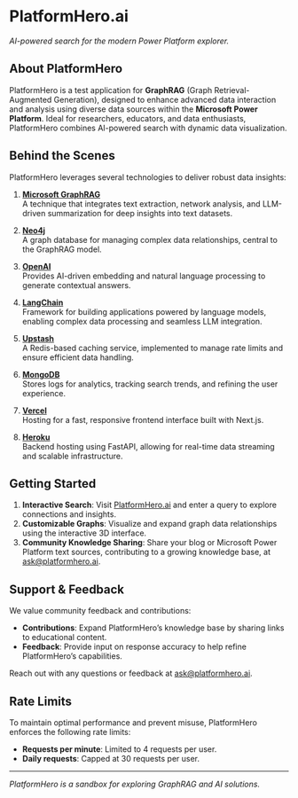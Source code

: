 # PlatformHero.ai
*AI-powered search for the modern Power Platform explorer.*

## About PlatformHero
PlatformHero is a test application for **GraphRAG** (Graph Retrieval-Augmented Generation), designed to enhance advanced data interaction and analysis using diverse data sources within the **Microsoft Power Platform**. Ideal for researchers, educators, and data enthusiasts, PlatformHero combines AI-powered search with dynamic data visualization.

## Behind the Scenes
PlatformHero leverages several technologies to deliver robust data insights:

1. **[Microsoft GraphRAG](https://microsoft.github.io/graphrag/)**  
   A technique that integrates text extraction, network analysis, and LLM-driven summarization for deep insights into text datasets.

2. **[Neo4j](https://neo4j.com/)**  
   A graph database for managing complex data relationships, central to the GraphRAG model.

3. **[OpenAI](https://openai.com/)**  
   Provides AI-driven embedding and natural language processing to generate contextual answers.

4. **[LangChain](https://www.langchain.com/)**  
   Framework for building applications powered by language models, enabling complex data processing and seamless LLM integration.

5. **[Upstash](https://upstash.com/)**  
   A Redis-based caching service, implemented to manage rate limits and ensure efficient data handling.

6. **[MongoDB](https://www.mongodb.com/)**  
   Stores logs for analytics, tracking search trends, and refining the user experience.

7. **[Vercel](https://vercel.com/)**  
   Hosting for a fast, responsive frontend interface built with Next.js.

8. **[Heroku](https://www.heroku.com/)**  
   Backend hosting using FastAPI, allowing for real-time data streaming and scalable infrastructure.

## Getting Started
1. **Interactive Search**: Visit [PlatformHero.ai](https://www.platformhero.ai) and enter a query to explore connections and insights.  
2. **Customizable Graphs**: Visualize and expand graph data relationships using the interactive 3D interface.  
3. **Community Knowledge Sharing**: Share your blog or Microsoft Power Platform text sources, contributing to a growing knowledge base, at [ask@platformhero.ai](mailto:ask@platformhero.ai).

## Support & Feedback
We value community feedback and contributions:

- **Contributions**: Expand PlatformHero’s knowledge base by sharing links to educational content.  
- **Feedback**: Provide input on response accuracy to help refine PlatformHero’s capabilities.

Reach out with any questions or feedback at [ask@platformhero.ai](mailto:ask@platformhero.ai).

## Rate Limits
To maintain optimal performance and prevent misuse, PlatformHero enforces the following rate limits:
- **Requests per minute**: Limited to 4 requests per user.  
- **Daily requests**: Capped at 30 requests per user.

***

*PlatformHero is a sandbox for exploring GraphRAG and AI solutions.*
